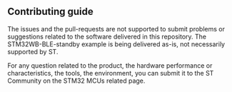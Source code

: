 ## Contributing guide

The issues and the pull-requests are not supported to submit problems or suggestions related to the software delivered in this repository. The STM32WB-BLE-standby example is being delivered as-is, not necessarily supported by ST.

For any question related to the product, the hardware performance or characteristics, the tools, the environment, you can submit it to the ST Community on the STM32 MCUs related page.
